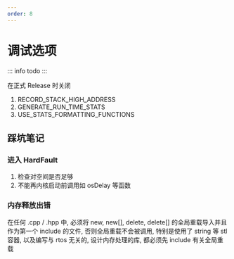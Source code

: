 ```yaml
---
order: 8
---
```


# 调试选项

::: info
todo
:::

在正式 Release 时关闭
1. RECORD_STACK_HIGH_ADDRESS
1. GENERATE_RUN_TIME_STATS
1. USE_STATS_FORMATTING_FUNCTIONS

## 踩坑笔记
### 进入 HardFault
1. 检查对空间是否足够
1. 不能再内核启动前调用如 osDelay 等函数

### 内存释放出错
在任何 .cpp / .hpp 中, 必须将 new, new[], delete, delete[] 的全局重载导入并且作为第一个 include 的文件, 否则全局重载不会被调用, 特别是使用了 string 等 stl 容器, 以及编写与 rtos 无关的, 设计内存处理的库, 都必须先 include 有关全局重载
